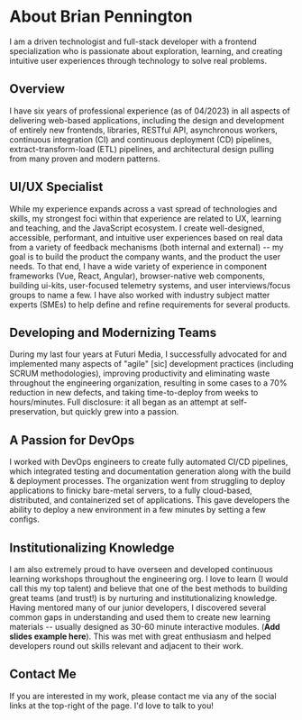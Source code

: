 # About Brian Pennington

I am a driven technologist and full-stack developer with a frontend specialization who is passionate about exploration, learning, and creating intuitive user experiences through technology to solve real problems.

## Overview

I have six years of professional experience (as of 04/2023) in all aspects of delivering web-based applications, including the design and development of entirely new frontends, libraries, RESTful API, asynchronous workers, continuous integration (CI) and continuous deployment (CD) pipelines, extract-transform-load (ETL) pipelines, and architectural design pulling from many proven and modern patterns.

## UI/UX Specialist

While my experience expands across a vast spread of technologies and skills, my strongest foci within that experience are related to UX, learning and teaching, and the JavaScript ecosystem. I create well-designed, accessible, performant, and intuitive user experiences based on real data from a variety of feedback mechanisms (both internal and external) -- my goal is to build the product the company wants, and the product the user needs. To that end, I have a wide variety of experience in component frameworks (Vue, React, Angular), browser-native web components, building ui-kits, user-focused telemetry systems, and user interviews/focus groups to name a few. I have also worked with industry subject matter experts (SMEs) to help define and refine requirements for several products.

## Developing and Modernizing Teams

During my last four years at Futuri Media, I successfully advocated for and implemented many aspects of "agile" \[sic\] development practices (including SCRUM methodologies), improving productivity and eliminating waste throughout the engineering organization, resulting in some cases to a 70% reduction in new defects, and taking time-to-deploy from weeks to hours/minutes. Full disclosure: it all began as an attempt at self-preservation, but quickly grew into a passion.

## A Passion for DevOps

I worked with DevOps engineers to create fully automated CI/CD pipelines, which integrated testing and documentation generation along with the build & deployment processes. The organization went from struggling to deploy applications to finicky bare-metal servers, to a fully cloud-based, distributed, and containerized set of applications. This gave developers the ability to deploy a new environment in a few minutes by setting a few configs.

## Institutionalizing Knowledge

I am also extremely proud to have overseen and developed continuous learning workshops throughout the engineering org. I love to learn (I would call this my top talent) and believe that one of the best methods to building great teams (and trust!) is by nurturing and institutionalizing knowledge. Having mentored many of our junior developers, I discovered several common gaps in understanding and used them to create new learning materials -- usually designed as 30-60 minute interactive modules. (__Add slides example here__). This was met with great enthusiasm and helped developers round out skills relevant and adjacent to their work.

## Contact Me

If you are interested in my work, please contact me via any of the social links at the top-right of the page. I'd love to talk to you!
